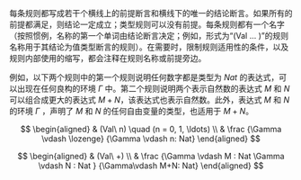 每条规则都写成若干个横线上的前提断言和横线下的唯一的结论断言。如果所有的前提都满足，则结论一定成立；类型规则可以没有前提。每条规则都有一个名字（按照惯例，名称的第一个单词由结论断言决定；例如，形式为“(Val ... )”的规则名称用于其结论为值类型断言的规则）。在需要时，限制规则适用性的条件，以及规则内部使用的缩写，都会注释在规则名称或前提旁边。

例如，以下两个规则中的第一个规则说明任何数字都是类型为 $Nat$ 的表达式，可以出现在任何良构的环境 $\Gamma$ 中。第二个规则说明两个表示自然数的表达式 $M$ 和 $N$ 可以组合成更大的表达式 $M+N$，该表达式也表示自然数。此外，表达式 $M$ 和 $N$ 的环境 $\Gamma$ ，声明了 $M$ 和 $N$ 的任何自由变量的类型，也适用于 $M+N$。

$$
\begin{aligned}
& (Val\ n) \quad (n = 0, 1, \ldots) \\
& \frac
  {\Gamma \vdash \lozenge}
  {\Gamma \vdash n: Nat}
\end{aligned}
$$

$$
\begin{aligned}
& (Val\ +) \\
& \frac
  {\Gamma \vdash M : Nat    \Gamma \vdash N : Nat }
  {\Gamma\vdash M+N: Nat}
\end{aligned}
$$